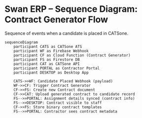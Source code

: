 # Swan ERP – Sequence Diagram: Contract Generator Flow

Sequence of events when a candidate is placed in CATSone.

```mermaid
sequenceDiagram
    participant CATS as CATSone ATS
    participant WF as Firebase Webhook
    participant CF as Cloud Function (Contract Generator)
    participant FS as Firestore DB
    participant CAT as CATSone API
    participant PORTAL as Contractor Portal
    participant DESKTOP as Desktop App

    CATS->>WF: Candidate Placed Webhook (payload)
    WF->>CF: Trigger Contract Generator
    CF->>FS: Create new Contract document
    CF->>CAT: Upload generated contract to candidate record
    FS-->>PORTAL: Assignment details synced (contract info)
    FS-->>DESKTOP: Contract visible to staff
    CF->>FS: Store binary contract templates
    FS-->>PORTAL: Contractor sees contract metadata
```
